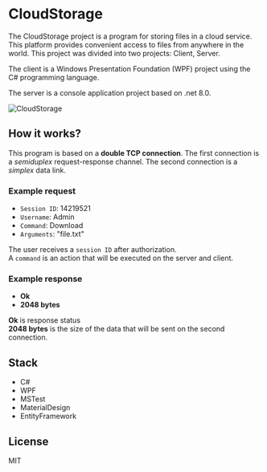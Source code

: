 # CloudStorage
The CloudStorage project is a program for storing files in a cloud service. This platform provides convenient access to files from anywhere in the world. This project was divided into two projects: Client, Server.

The client is a Windows Presentation Foundation (WPF) project using the C# programming language.

The server is a console application project based on .net 8.0.

![CloudStorage](https://github.com/user-attachments/assets/7a2504aa-2111-43cb-90cc-456446e41add)

## How it works?
This program is based on a **double TCP connection**. The first connection is a *semiduplex* request-response channel. The second connection is a *simplex* data link.

### Example request
- `Session ID`: 14219521
- `Username`: Admin
- `Command`: Download
- `Arguments`: "file.txt"

The user receives a `session ID` after authorization.  
A `command` is an action that will be executed on the server and client.

### Example response
- **Ok**
- **2048 bytes**  

**Ok** is response status  
**2048 bytes** is the size of the data that will be sent on the second connection.

## Stack
- C#
- WPF
- MSTest
- MaterialDesign
- EntityFramework

## License
MIT
